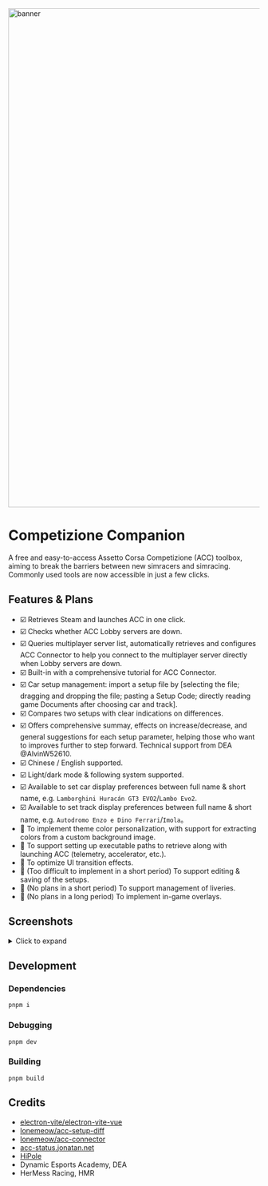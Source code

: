 <img width="2554" height="1000" alt="banner" src="https://github.com/user-attachments/assets/eeb25fb2-9da1-4b40-8f48-9d69119a9e20" />

# Competizione Companion
A free and easy-to-access Assetto Corsa Competizione (ACC) toolbox, aiming to break the barriers between new simracers and simracing. Commonly used tools are now accessible in just a few clicks.

## Features & Plans
- ☑️ Retrieves Steam and launches ACC in one click.
- ☑️ Checks whether ACC Lobby servers are down.
- ☑️ Queries multiplayer server list, automatically retrieves and configures ACC Connector to help you connect to the multiplayer server directly when Lobby servers are down.
- ☑️ Built-in with a comprehensive tutorial for ACC Connector.
- ☑️ Car setup management: import a setup file by \[selecting the file; dragging and dropping the file; pasting a Setup Code; directly reading game Documents after choosing car and track\].
- ☑️ Compares two setups with clear indications on differences.
- ☑️ Offers comprehensive summay, effects on increase/decrease, and general suggestions for each setup parameter, helping those who want to improves further to step forward. Technical support from DEA @AlvinW52610.
- ☑️ Chinese / English supported.
- ☑️ Light/dark mode & following system supported.
- ☑️ Available to set car display preferences between full name & short name, e.g. `Lamborghini Huracán GT3 EVO2`/`Lambo Evo2`.
- ☑️ Available to set track display preferences between full name & short name, e.g. `Autodromo Enzo e Dino Ferrari`/`Imola`。
- 🔳 To implement theme color personalization, with support for extracting colors from a custom background image.
- 🔳 To support setting up executable paths to retrieve along with launching ACC (telemetry, accelerator, etc.).
- 🔳 To optimize UI transition effects.
- 🔳 (Too difficult to implement in a short period) To support editing & saving of the setups.
- 🔳 (No plans in a short period) To support management of liveries.
- 🔳 (No plans in a long period) To implement in-game overlays.

## Screenshots
<details>
  <summary>Click to expand</summary>

  <img width="1500" height="920" alt="QQ_1755274810942" src="https://github.com/user-attachments/assets/e03a3131-b553-4e9f-9277-8696ca5ce425" />

  <img width="1500" height="920" alt="QQ_1755274874514" src="https://github.com/user-attachments/assets/2bcf1b5b-30c2-4f39-83a1-176ac260f3d2" />

  <img width="1500" height="920" alt="QQ_1755274929362" src="https://github.com/user-attachments/assets/aa3cf3d2-6631-4e37-a4b2-91171b29c0a7" />

  <img width="1500" height="920" alt="QQ_1755274974066" src="https://github.com/user-attachments/assets/f34b6b01-fd3f-475c-905e-2acb98215a9e" />

  <img width="1500" height="920" alt="QQ_1755274995661" src="https://github.com/user-attachments/assets/e400884a-0d41-4d98-9ca7-49032ea01ce2" />

  <img width="1500" height="920" alt="QQ_1755275005081" src="https://github.com/user-attachments/assets/08b8b737-36ee-4a62-9400-5e144b56d714" />

</details>

## Development
### Dependencies
```shell
pnpm i
```
### Debugging
```shell
pnpm dev
```
### Building
```shell
pnpm build
```

## Credits
- [electron-vite/electron-vite-vue](https://github.com/electron-vite/electron-vite-vue)
- [lonemeow/acc-setup-diff](https://lonemeow.github.io/acc-setup-diff/)
- [lonemeow/acc-connector](https://github.com/lonemeow/acc-connector)
- [acc-status.jonatan.net](https://acc-status.jonatan.net/)
- [HiPole](https://www.hipole.com/)
- Dynamic Esports Academy, DEA
- HerMess Racing, HMR
